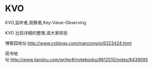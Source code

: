 # KVO
KVO,监听者,观察者,Key-Value-Observing

KVO 比较详细的整理,请大家校验 

博客园地址:<http://www.cnblogs.com/mancong/p/6323424.html>    

简书地址:<http://www.jianshu.com/writer#/notebooks/8612510/notes/8439095>
